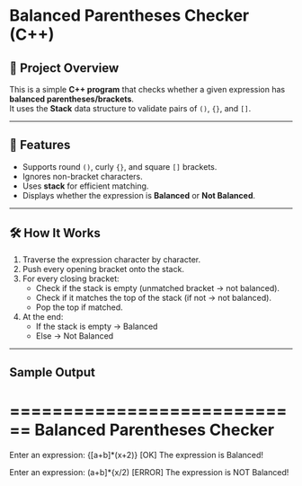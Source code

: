 # Balanced Parentheses Checker (C++)

## 📌 Project Overview
This is a simple **C++ program** that checks whether a given expression has **balanced parentheses/brackets**.  
It uses the **Stack** data structure to validate pairs of `()`, `{}`, and `[]`.

---

## 🚀 Features
- Supports round `()`, curly `{}`, and square `[]` brackets.
- Ignores non-bracket characters.
- Uses **stack** for efficient matching.
- Displays whether the expression is **Balanced** or **Not Balanced**.

---

## 🛠️ How It Works
1. Traverse the expression character by character.
2. Push every opening bracket onto the stack.
3. For every closing bracket:
   - Check if the stack is empty (unmatched bracket → not balanced).
   - Check if it matches the top of the stack (if not → not balanced).
   - Pop the top if matched.
4. At the end:
   - If the stack is empty → Balanced
   - Else → Not Balanced

---

## Sample Output

============================
  Balanced Parentheses Checker
============================
Enter an expression: {[a+b]*(x+2)}
[OK] The expression is Balanced!

Enter an expression: (a+b]*{x/2)
[ERROR] The expression is NOT Balanced!
